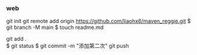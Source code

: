 ### web
git init 
git remote add origin https://github.com/liaohx6/maven_reggie.git
$ git branch -M main
$ touch readme.md

git add .  
$ git status
$ git commit -m "添加第二次"
 git push